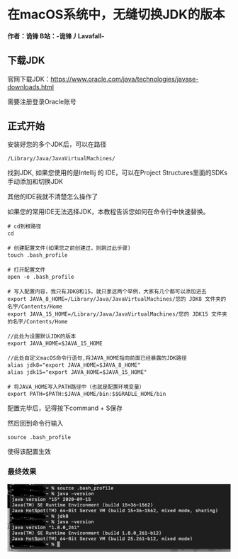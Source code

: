 #  在macOS系统中，无缝切换JDK的版本

#### 作者：诡锋      B站：-诡锋丿Lavafall-

## 下载JDK

官网下载JDK：https://www.oracle.com/java/technologies/javase-downloads.html

需要注册登录Oracle账号

## 正式开始

安装好您的多个JDK后，可以在路径

~~~
/Library/Java/JavaVirtualMachines/
~~~

找到JDK, 如果您使用的是Intellij 的 IDE，可以在Project Structures里面的SDKs手动添加和切换JDK

其他的IDE我就不清楚怎么操作了

如果您的常用IDE无法选择JDK，本教程告诉您如何在命令行中快速替换。

~~~
# cd到根路径
cd

# 创建配置文件(如果您之前创建过，则跳过此步骤)
touch .bash_profile

# 打开配置文件
open -e .bash_profile

# 写入配置内容，我只有JDK8和15，就只拿这两个举例，大家有几个都可以添加进去
export JAVA_8_HOME=/Library/Java/JavaVirtualMachines/您的 JDK8 文件夹的名字/Contents/Home
export JAVA_15_HOME=/Library/Java/JavaVirtualMachines/您的 JDK15 文件夹的名字/Contents/Home

//此处为设置默认JDK的版本
export JAVA_HOME=$JAVA_15_HOME

//此处自定义macOS命令行语句,将JAVA_HOME指向前面已经暴露的JDK路径
alias jdk8="export JAVA_HOME=$JAVA_8_HOME"
alias jdk15="export JAVA_HOME=$JAVA_15_HOME"

# 将JAVA_HOME写入PATH路径中（也就是配置环境变量）
export PATH=$PATH:$JAVA_HOME/bin:$$GRADLE_HOME/bin
~~~

配置完毕后，记得按下command + S保存

然后回到命令行输入

~~~ shell
source .bash_profile
~~~

使得该配置生效



### 最终效果

![method](./method.jpg)
